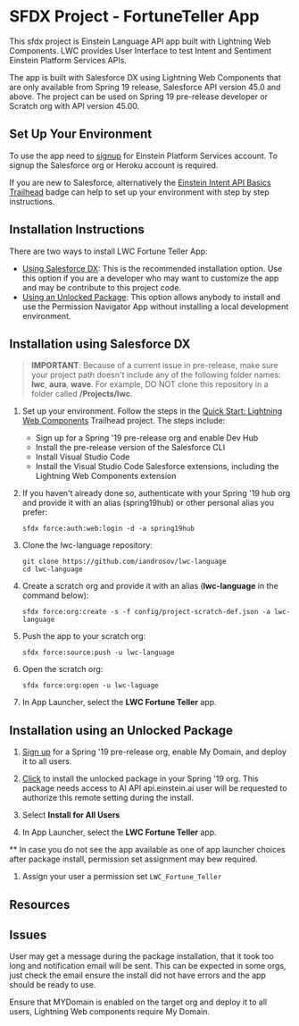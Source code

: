 # SFDX Project - FortuneTeller App

This sfdx project is Einstein Language API app built with Lightning Web Components. LWC provides User Interface to test Intent and Sentiment Einstein Platform Services APIs.

The app is built with Salesforce DX using Lightning Web Components that are only available from Spring 19 release, Salesforce API version 45.0 and above. The project can be used on Spring 19 pre-release developer or Scratch org with API version 45.00.

## Set Up Your Environment
To use the app need to [signup](https://api.einstein.ai/signup
) for Einstein Platform Services account. To signup
the Salesforce org or Heroku account is required. 

If you are new to Salesforce, alternatively the [Einstein Intent API Basics](https://trailhead.salesforce.com/content/learn/modules/einstein_intent_basics/einstein_intent_basics_env) [Trailhead](https://trailhead.salesforce.com) badge can help to set up your environment with step by step instructions.

## Installation Instructions

There are two ways to install LWC Fortune Teller App:

-   [Using Salesforce DX](#installing-permission-navigator-using-salesforce-dx): This is the recommended installation option. Use this option if you are a developer who may want to customize the app and may be contribute to this project code.
-   [Using an Unlocked Package](#installing-permission-navigator-using-an-unlocked-package): This option allows anybody to install and use the Permission Navigator App without installing a local development environment.

## Installation using Salesforce DX

> **IMPORTANT**: Because of a current issue in pre-release, make sure your project path doesn't include any of the following folder names: **lwc**, **aura**, **wave**. For example, DO NOT clone this repository in a folder called **/Projects/lwc**.

1. Set up your environment. Follow the steps in the [Quick Start: Lightning Web Components](https://trailhead.salesforce.com/content/learn/projects/quick-start-lightning-web-components/) Trailhead project. The steps include:

    - Sign up for a Spring '19 pre-release org and enable Dev Hub
    - Install the pre-release version of the Salesforce CLI
    - Install Visual Studio Code
    - Install the Visual Studio Code Salesforce extensions, including the Lightning Web Components extension

1. If you haven't already done so, authenticate with your Spring '19 hub org and provide it with an alias (spring19hub) or other personal alias you prefer:

    ```
    sfdx force:auth:web:login -d -a spring19hub
    ```

1. Clone the lwc-language repository:

    ```
    git clone https://github.com/iandrosov/lwc-language
    cd lwc-language
    ```

1. Create a scratch org and provide it with an alias (**lwc-language** in the command below):

    ```
    sfdx force:org:create -s -f config/project-scratch-def.json -a lwc-language
    ```

1. Push the app to your scratch org:

    ```
    sfdx force:source:push -u lwc-language
    ```

1. Open the scratch org:

    ```
    sfdx force:org:open -u lwc-laguage
    ```

1. In App Launcher, select the **LWC Fortune Teller** app.


## Installation using an Unlocked Package

1. [Sign up](https://www.salesforce.com/form/signup/prerelease-spring19/) for a Spring '19 pre-release org, enable My Domain, and deploy it to all users.

1. [Click](https://login.salesforce.com/packaging/installPackage.apexp?p0=04tB0000000K9npIAC) to install the unlocked package in your Spring '19 org. This package needs access to AI API api.einstein.ai user will be requested to authorize this remote setting during the install.

1. Select **Install for All Users**

1. In App Launcher, select the **LWC Fortune Teller** app.

** In case you do not see the app available as one of app launcher choices after package install, permission set assignment may bew required.

1. Assign your user a permission set `LWC_Fortune_Teller`

## Resources


## Issues

User may get a message during the package installation, that it took too long and notification email will be sent. This can be expected in some orgs, just check the email ensure the install did not have errors and the app should be ready to use.

Ensure that MYDomain is enabled on the target org and deploy it to all users, Lightning Web components require My Domain.


